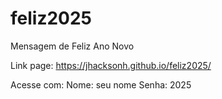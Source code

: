 # feliz2025

Mensagem de Feliz Ano Novo

Link page: https://jhacksonh.github.io/feliz2025/

Acesse com:
Nome: seu nome
Senha: 2025
